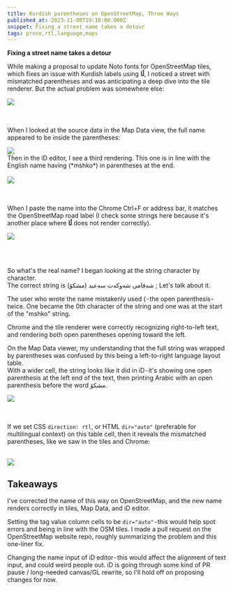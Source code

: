 ```yaml
---
title: Kurdish parentheses on OpenStreetMap, Three Ways
published_at: 2023-11-08T19:10:00.000Z
snippet: Fixing a street name takes a detour
tags: prose,rtl,language,maps
---
```


**Fixing a street name takes a detour**

While making a proposal to update Noto fonts for OpenStreetMap tiles, which fixes an issue with
Kurdish labels using **ڵا**, I noticed a street with mismatched parentheses and was anticipating a deep dive into the tile renderer. But the actual problem was somewhere else:

<img src="/blog-images/osm-1.png"/>

<br/><br/>
When I looked at the source data in the Map Data view, the full name appeared to be inside the parentheses:

<img src="/blog-images/osm-2.png"/>

<br/>
Then in the iD editor, I see a third rendering. This one is in line with the English name having (*mshko*) in parentheses at the end.
<br/><br/>

<img src="/blog-images/osm-3.png"/>

<br/><br/>
When I paste the name into the Chrome Ctrl+F or address bar, it matches the OpenStreetMap road label (I check some strings here because it's another place where **ڵا** does not render correctly).
<br/>

<img src="/blog-images/osm-4.png"/>

<br/><br/>

So what's the real name? I began looking at the string character by character.<br/>
The correct string is شەقامی شەوکەت سەعید (مشکۆ) ; Let's talk about it.

The user who wrote the name mistakenly used ( - the open parenthesis - twice. One became the 0th character of the string and one was at the start of the "mshko" string.

Chrome and the tile renderer were correctly recognizing right-to-left text, and rendering both open parentheses opening toward the left.

On the Map Data viewer, my understanding  that the full string was wrapped by parentheses was confused by this being a left-to-right language layout table.<br/>
With a wider cell, the string looks like it did in iD - it's showing one open parenthesis at the left end of the text, then printing Arabic with an open parenthesis before the word مشکۆ.

<img src="/blog-images/osm-5.png"/>

<br/><br/>
If we set CSS `direction: rtl`, or HTML `dir="auto"` (preferable for multilingual context) on this table cell, then it reveals the mismatched parentheses, like we saw in the tiles and Chrome:
<br/><br/>

<img src="/blog-images/osm-6.png"/>
<br/>

## Takeaways

I've corrected the name of this way on OpenStreetMap, and the new name renders correctly in tiles, Map Data, and iD editor.

Setting the tag value column cells to be `dir="auto"` - this would help spot errors and being in line with the OSM tiles. I made a pull request on the OpenStreetMap website repo, roughly summarizing the problem and this one-liner fix.

Changing the name input of iD editor - this would affect the alignment of text input, and could weird people out. iD is going through some kind of PR pause / long-needed canvas/GL rewrite, so I'll hold off on proposing changes for now.

<br/>
<br/>
<br/>
